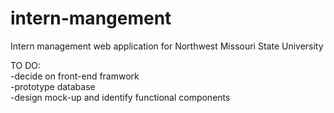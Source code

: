 # intern-mangement
Intern management web application for Northwest Missouri State University 


TO DO:<br>
-decide on front-end framwork<br>
-prototype database<br>
-design mock-up and identify functional components<br>



